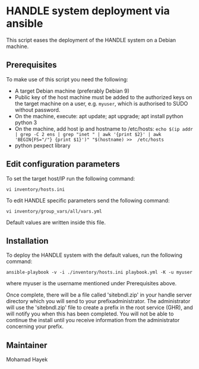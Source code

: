 # HANDLE system deployment via ansible
This script eases the deployment of the HANDLE system  on a Debian machine.

## Prerequisites 
To make use of this script you need the following:
*  A target Debian machine (preferably Debian 9)
*  Public key of the host machine must be added to the authorized keys on the
target machine on a user, e.g. `myuser`, which is authorised to SUDO without password.
*  On the machine, execute: apt update; apt upgrade; apt install python python 3
*  On the machine, add host ip and hostname to /etc/hosts:
   `echo $(ip addr | grep -C 2 ens | grep "inet " | awk '{print $2}' | awk 'BEGIN{FS="/"} {print $1}')" "$(hostname) >>  /etc/hosts`
*  python pexpect library

## Edit configuration parameters
To set the target host/IP run the following command:

`vi inventory/hosts.ini`

To edit HANDLE specific parameters send the following command:

`vi inventory/group_vars/all/vars.yml`

Default values are written inside this file.

## Installation
To deploy the HANDLE system with the default values, run the following command:

`ansible-playbook -v -i ./inventory/hosts.ini playbook.yml -K -u myuser`

where myuser is the username mentioned under Prerequisites above.


Once complete, there will be a file called 'sitebndl.zip' in your handle 
server directory which you will send to your prefixadministrator. The 
administrator will use the 'sitebndl.zip' file to create a prefix in the 
root service (GHR), and will notify you when this has been completed. 
You will not be able to continue the install until you receive information
 from the administrator concerning your prefix.

## Maintainer
Mohamad Hayek

